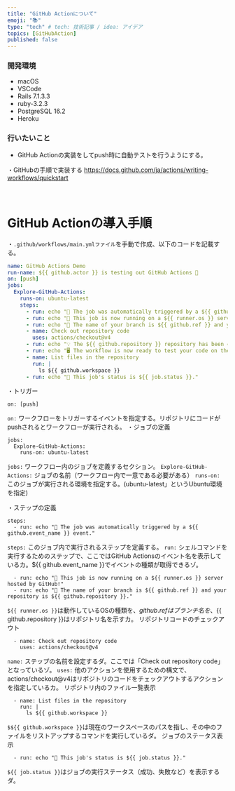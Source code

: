 ```yaml
---
title: "GitHub Actionについて"
emoji: "📚"
type: "tech" # tech: 技術記事 / idea: アイデア
topics: [GitHubAction]
published: false
---
```

### 開発環境
- macOS
- VSCode
- Rails 7.1.3.3
- ruby-3.2.3
- PostgreSQL 16.2
- Heroku

### 行いたいこと
- GitHub Actionの実装をしてpush時に自動テストを行うようにする。

・GitHubの手順で実装する
https://docs.github.com/ja/actions/writing-workflows/quickstart
<br>
<br>
<br>

# GitHub Actionの導入手順
・`.github/workflows/main.ymlファイル`を手動で作成、以下のコードを記載する。
```:.github/workflows/main.yml
name: GitHub Actions Demo
run-name: ${{ github.actor }} is testing out GitHub Actions 🚀
on: [push]
jobs:
  Explore-GitHub-Actions:
    runs-on: ubuntu-latest
    steps:
      - run: echo "🎉 The job was automatically triggered by a ${{ github.event_name }} event."
      - run: echo "🐧 This job is now running on a ${{ runner.os }} server hosted by GitHub!"
      - run: echo "🔎 The name of your branch is ${{ github.ref }} and your repository is ${{ github.repository }}."
      - name: Check out repository code
        uses: actions/checkout@v4
      - run: echo "💡 The ${{ github.repository }} repository has been cloned to the runner."
      - run: echo "🖥️ The workflow is now ready to test your code on the runner."
      - name: List files in the repository
        run: |
          ls ${{ github.workspace }}
      - run: echo "🍏 This job's status is ${{ job.status }}."
```

・トリガー
```
on: [push]
```
`on:` ワークフローをトリガーするイベントを指定する。リポジトリにコードがpushされるとワークフローが実行される。
・ジョブの定義
```
jobs:
  Explore-GitHub-Actions:
    runs-on: ubuntu-latest
```
`jobs:` ワークフロー内のジョブを定義するセクション。
`Explore-GitHub-Actions:` ジョブの名前（ワークフロー内で一意である必要がある）
`runs-on:` このジョブが実行される環境を指定する。(ubuntu-latest」というUbuntu環境を指定)












・ステップの定義
```
steps:
  - run: echo "🎉 The job was automatically triggered by a ${{ github.event_name }} event."
  ```
`steps:` このジョブ内で実行されるステップを定義する。
`run:` シェルコマンドを実行するためのステップで、ここではGitHub Actionsのイベント名を表示しているカ。${{ github.event_name }}でイベントの種類が取得できるゾ。

```
  - run: echo "🐧 This job is now running on a ${{ runner.os }} server hosted by GitHub!"
  - run: echo "🔎 The name of your branch is ${{ github.ref }} and your repository is ${{ github.repository }}."
```

`${{ runner.os }}`は動作しているOSの種類を、${{ github.ref }}はブランチ名を、${{ github.repository }}はリポジトリ名を示すカ。
リポジトリコードのチェックアウト
```
  - name: Check out repository code
    uses: actions/checkout@v4
```
`name:` ステップの名前を設定するダ。ここでは「Check out repository code」となっているゾ。
`uses:` 他のアクションを使用するための構文で、actions/checkout@v4はリポジトリのコードをチェックアウトするアクションを指定しているカ。
リポジトリ内のファイル一覧表示
```
  - name: List files in the repository
    run: |
      ls ${{ github.workspace }}
```
`$${{ github.workspace }}`は現在のワークスペースのパスを指し、その中のファイルをリストアップするコマンドを実行しているダ。
ジョブのステータス表示
```
  - run: echo "🍏 This job's status is ${{ job.status }}."
```
`${{ job.status }}`はジョブの実行ステータス（成功、失敗など）を表示するダ。

<br>
<br>
<br>